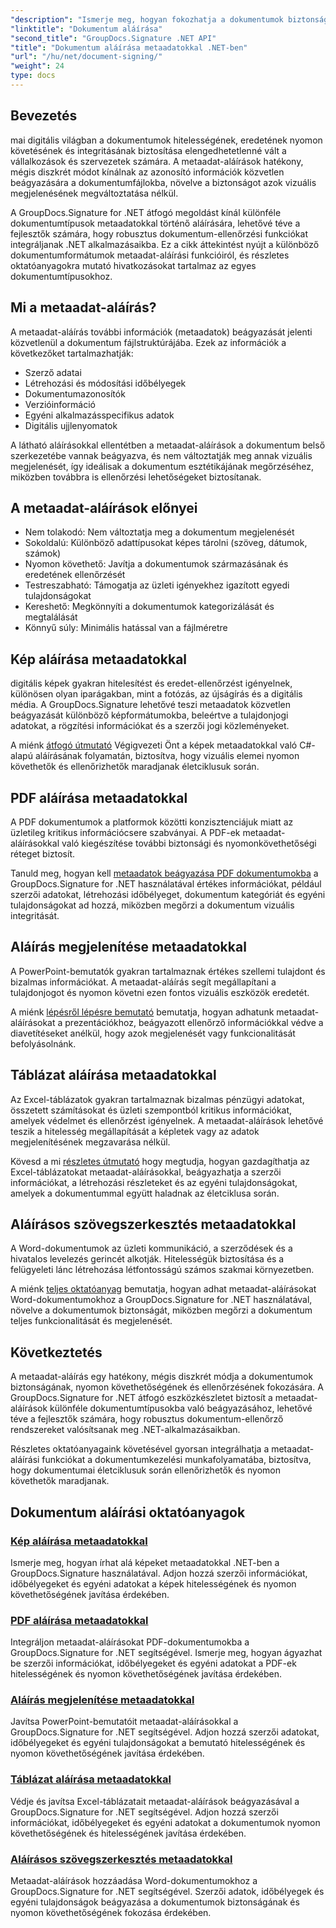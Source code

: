 ```yaml
---
"description": "Ismerje meg, hogyan fokozhatja a dokumentumok biztonságát és nyomon követhetőségét metaadat-aláírások beágyazásával különböző fájlformátumokba a GroupDocs.Signature for .NET segítségével. Átfogó oktatóanyagok PDF, Word, Excel, PowerPoint és képfájlokhoz."
"linktitle": "Dokumentum aláírása"
"second_title": "GroupDocs.Signature .NET API"
"title": "Dokumentum aláírása metaadatokkal .NET-ben"
"url": "/hu/net/document-signing/"
"weight": 24
type: docs
---
```

## Bevezetés

mai digitális világban a dokumentumok hitelességének, eredetének nyomon követésének és integritásának biztosítása elengedhetetlenné vált a vállalkozások és szervezetek számára. A metaadat-aláírások hatékony, mégis diszkrét módot kínálnak az azonosító információk közvetlen beágyazására a dokumentumfájlokba, növelve a biztonságot azok vizuális megjelenésének megváltoztatása nélkül.

A GroupDocs.Signature for .NET átfogó megoldást kínál különféle dokumentumtípusok metaadatokkal történő aláírására, lehetővé téve a fejlesztők számára, hogy robusztus dokumentum-ellenőrzési funkciókat integráljanak .NET alkalmazásaikba. Ez a cikk áttekintést nyújt a különböző dokumentumformátumok metaadat-aláírási funkcióiról, és részletes oktatóanyagokra mutató hivatkozásokat tartalmaz az egyes dokumentumtípusokhoz.

## Mi a metaadat-aláírás?

A metaadat-aláírás további információk (metaadatok) beágyazását jelenti közvetlenül a dokumentum fájlstruktúrájába. Ezek az információk a következőket tartalmazhatják:

- Szerző adatai
- Létrehozási és módosítási időbélyegek
- Dokumentumazonosítók
- Verzióinformáció
- Egyéni alkalmazásspecifikus adatok
- Digitális ujjlenyomatok

A látható aláírásokkal ellentétben a metaadat-aláírások a dokumentum belső szerkezetébe vannak beágyazva, és nem változtatják meg annak vizuális megjelenését, így ideálisak a dokumentum esztétikájának megőrzéséhez, miközben továbbra is ellenőrzési lehetőségeket biztosítanak.

## A metaadat-aláírások előnyei

- Nem tolakodó: Nem változtatja meg a dokumentum megjelenését
- Sokoldalú: Különböző adattípusokat képes tárolni (szöveg, dátumok, számok)
- Nyomon követhető: Javítja a dokumentumok származásának és eredetének ellenőrzését
- Testreszabható: Támogatja az üzleti igényekhez igazított egyedi tulajdonságokat
- Kereshető: Megkönnyíti a dokumentumok kategorizálását és megtalálását
- Könnyű súly: Minimális hatással van a fájlméretre

## Kép aláírása metaadatokkal

digitális képek gyakran hitelesítést és eredet-ellenőrzést igényelnek, különösen olyan iparágakban, mint a fotózás, az újságírás és a digitális média. A GroupDocs.Signature lehetővé teszi metaadatok közvetlen beágyazását különböző képformátumokba, beleértve a tulajdonjogi adatokat, a rögzítési információkat és a szerzői jogi közleményeket.

A miénk [átfogó útmutató](./sign-image-with-metadata/) Végigvezeti Önt a képek metaadatokkal való C#-alapú aláírásának folyamatán, biztosítva, hogy vizuális elemei nyomon követhetők és ellenőrizhetők maradjanak életciklusuk során.

## PDF aláírása metaadatokkal

A PDF dokumentumok a platformok közötti konzisztenciájuk miatt az üzletileg kritikus információcsere szabványai. A PDF-ek metaadat-aláírásokkal való kiegészítése további biztonsági és nyomonkövethetőségi réteget biztosít.

Tanuld meg, hogyan kell [metaadatok beágyazása PDF dokumentumokba](./sign-pdf-with-metadata/) a GroupDocs.Signature for .NET használatával értékes információkat, például szerzői adatokat, létrehozási időbélyeget, dokumentum kategóriát és egyéni tulajdonságokat ad hozzá, miközben megőrzi a dokumentum vizuális integritását.

## Aláírás megjelenítése metaadatokkal

A PowerPoint-bemutatók gyakran tartalmaznak értékes szellemi tulajdont és bizalmas információkat. A metaadat-aláírás segít megállapítani a tulajdonjogot és nyomon követni ezen fontos vizuális eszközök eredetét.

A miénk [lépésről lépésre bemutató](./sign-presentation-with-metadata/) bemutatja, hogyan adhatunk metaadat-aláírásokat a prezentációkhoz, beágyazott ellenőrző információkkal védve a diavetítéseket anélkül, hogy azok megjelenését vagy funkcionalitását befolyásolnánk.

## Táblázat aláírása metaadatokkal

Az Excel-táblázatok gyakran tartalmaznak bizalmas pénzügyi adatokat, összetett számításokat és üzleti szempontból kritikus információkat, amelyek védelmet és ellenőrzést igényelnek. A metaadat-aláírások lehetővé teszik a hitelesség megállapítását a képletek vagy az adatok megjelenítésének megzavarása nélkül.

Kövesd a mi [részletes útmutató](./sign-spreadsheet-with-metadata/) hogy megtudja, hogyan gazdagíthatja az Excel-táblázatokat metaadat-aláírásokkal, beágyazhatja a szerzői információkat, a létrehozási részleteket és az egyéni tulajdonságokat, amelyek a dokumentummal együtt haladnak az életciklusa során.

## Aláírásos szövegszerkesztés metaadatokkal

A Word-dokumentumok az üzleti kommunikáció, a szerződések és a hivatalos levelezés gerincét alkotják. Hitelességük biztosítása és a felügyeleti lánc létrehozása létfontosságú számos szakmai környezetben.

A miénk [teljes oktatóanyag](./sign-word-processing-with-metadata/) bemutatja, hogyan adhat metaadat-aláírásokat Word-dokumentumokhoz a GroupDocs.Signature for .NET használatával, növelve a dokumentumok biztonságát, miközben megőrzi a dokumentum teljes funkcionalitását és megjelenését.

## Következtetés

A metaadat-aláírás egy hatékony, mégis diszkrét módja a dokumentumok biztonságának, nyomon követhetőségének és ellenőrzésének fokozására. A GroupDocs.Signature for .NET átfogó eszközkészletet biztosít a metaadat-aláírások különféle dokumentumtípusokba való beágyazásához, lehetővé téve a fejlesztők számára, hogy robusztus dokumentum-ellenőrző rendszereket valósítsanak meg .NET-alkalmazásaikban.

Részletes oktatóanyagaink követésével gyorsan integrálhatja a metaadat-aláírási funkciókat a dokumentumkezelési munkafolyamatába, biztosítva, hogy dokumentumai életciklusuk során ellenőrizhetők és nyomon követhetők maradjanak.

## Dokumentum aláírási oktatóanyagok
### [Kép aláírása metaadatokkal](./sign-image-with-metadata/)
Ismerje meg, hogyan írhat alá képeket metaadatokkal .NET-ben a GroupDocs.Signature használatával. Adjon hozzá szerzői információkat, időbélyegeket és egyéni adatokat a képek hitelességének és nyomon követhetőségének javítása érdekében.

### [PDF aláírása metaadatokkal](./sign-pdf-with-metadata/)
Integráljon metaadat-aláírásokat PDF-dokumentumokba a GroupDocs.Signature for .NET segítségével. Ismerje meg, hogyan ágyazhat be szerzői információkat, időbélyegeket és egyéni adatokat a PDF-ek hitelességének és nyomon követhetőségének javítása érdekében.

### [Aláírás megjelenítése metaadatokkal](./sign-presentation-with-metadata/)
Javítsa PowerPoint-bemutatóit metaadat-aláírásokkal a GroupDocs.Signature for .NET segítségével. Adjon hozzá szerzői adatokat, időbélyegeket és egyéni tulajdonságokat a bemutató hitelességének és nyomon követhetőségének javítása érdekében.

### [Táblázat aláírása metaadatokkal](./sign-spreadsheet-with-metadata/)
Védje és javítsa Excel-táblázatait metaadat-aláírások beágyazásával a GroupDocs.Signature for .NET segítségével. Adjon hozzá szerzői információkat, időbélyegeket és egyéni adatokat a dokumentumok nyomon követhetőségének és hitelességének javítása érdekében.

### [Aláírásos szövegszerkesztés metaadatokkal](./sign-word-processing-with-metadata/)
Metaadat-aláírások hozzáadása Word-dokumentumokhoz a GroupDocs.Signature for .NET segítségével. Szerzői adatok, időbélyegek és egyéni tulajdonságok beágyazása a dokumentumok biztonságának és nyomon követhetőségének fokozása érdekében.